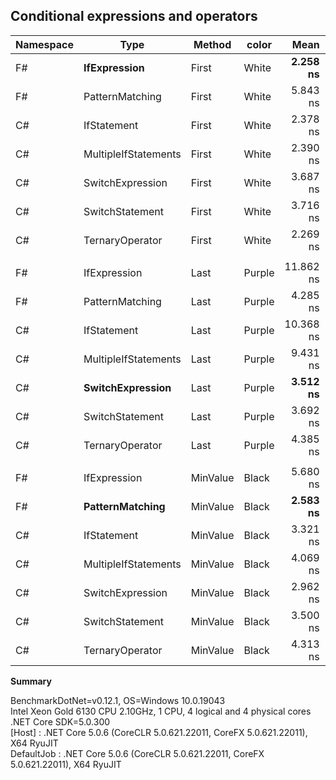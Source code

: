 ## Conditional expressions and operators

| Namespace |                 Type |   Method |  color |          Mean |     Error |    StdDev |    Median |
|---------- |--------------------- |--------- |------- |--------------:|----------:|----------:|----------:|
|        F# |     **IfExpression** |    First |  White |  **2.258 ns** | 0.1424 ns | 0.1462 ns |  2.218 ns |
|        F# |      PatternMatching |    First |  White |      5.843 ns | 0.1660 ns | 0.2863 ns |  5.771 ns |
|        C# |          IfStatement |    First |  White |      2.378 ns | 0.1428 ns | 0.2647 ns |  2.283 ns |
|        C# | MultipleIfStatements |    First |  White |      2.390 ns | 0.1418 ns | 0.2593 ns |  2.254 ns |
|        C# |     SwitchExpression |    First |  White |      3.687 ns | 0.1718 ns | 0.3141 ns |  3.647 ns |
|        C# |      SwitchStatement |    First |  White |      3.716 ns | 0.1698 ns | 0.2929 ns |  3.602 ns |
|        C# |      TernaryOperator |    First |  White |      2.269 ns | 0.1133 ns | 0.1113 ns |  2.255 ns |
|||||||||
|        F# |         IfExpression |     Last | Purple |     11.862 ns | 0.2906 ns | 0.3230 ns | 11.792 ns |
|        F# |      PatternMatching |     Last | Purple |      4.285 ns | 0.1712 ns | 0.1517 ns |  4.254 ns |
|        C# |          IfStatement |     Last | Purple |     10.368 ns | 0.2935 ns | 0.2883 ns | 10.265 ns |
|        C# | MultipleIfStatements |     Last | Purple |      9.431 ns | 0.2768 ns | 0.2311 ns |  9.493 ns |
|        C# | **SwitchExpression** |     Last | Purple |  **3.512 ns** | 0.1551 ns | 0.1211 ns |  3.461 ns |
|        C# |      SwitchStatement |     Last | Purple |      3.692 ns | 0.1662 ns | 0.3981 ns |  3.528 ns |
|        C# |      TernaryOperator |     Last | Purple |      4.385 ns | 0.1792 ns | 0.2330 ns |  4.359 ns |
|||||||||
|        F# |         IfExpression | MinValue |  Black |      5.680 ns | 0.2016 ns | 0.1787 ns |  5.584 ns |
|        F# |  **PatternMatching** | MinValue |  Black |  **2.583 ns** | 0.0728 ns | 0.0608 ns |  2.574 ns |
|        C# |          IfStatement | MinValue |  Black |      3.321 ns | 0.1359 ns | 0.1135 ns |  3.331 ns |
|        C# | MultipleIfStatements | MinValue |  Black |      4.069 ns | 0.1802 ns | 0.2466 ns |  4.033 ns |
|        C# |     SwitchExpression | MinValue |  Black |      2.962 ns | 0.1587 ns | 0.2738 ns |  2.881 ns |
|        C# |      SwitchStatement | MinValue |  Black |      3.500 ns | 0.1687 ns | 0.2473 ns |  3.395 ns |
|        C# |      TernaryOperator | MinValue |  Black |      4.313 ns | 0.1649 ns | 0.2086 ns |  4.248 ns |

**Summary**

BenchmarkDotNet=v0.12.1, OS=Windows 10.0.19043<br>
Intel Xeon Gold 6130 CPU 2.10GHz, 1 CPU, 4 logical and 4 physical cores<br>
.NET Core SDK=5.0.300<br>
  [Host]     : .NET Core 5.0.6 (CoreCLR 5.0.621.22011, CoreFX 5.0.621.22011), X64 RyuJIT<br>
  DefaultJob : .NET Core 5.0.6 (CoreCLR 5.0.621.22011, CoreFX 5.0.621.22011), X64 RyuJIT<br>